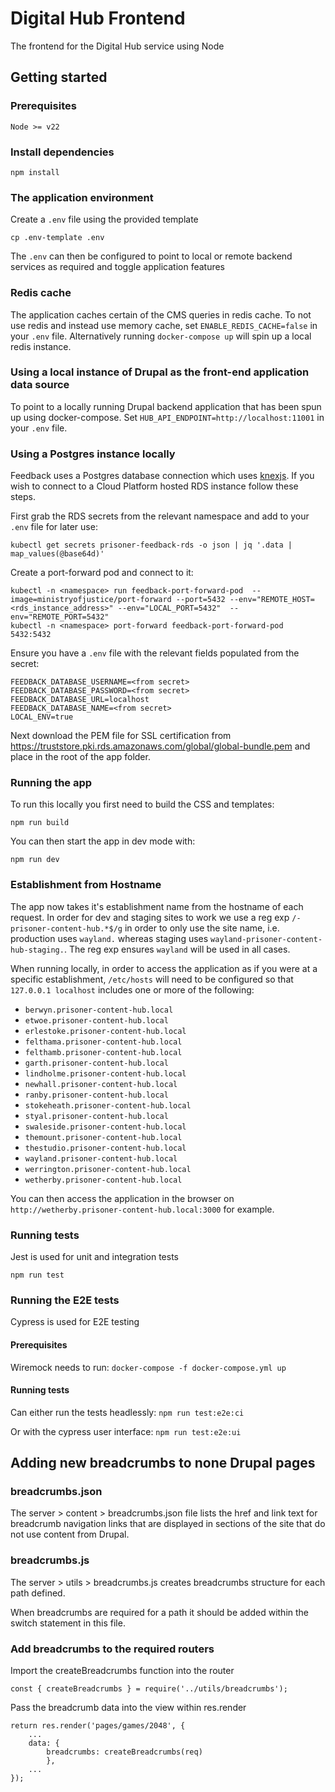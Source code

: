 # Digital Hub Frontend

The frontend for the Digital Hub service using Node

## Getting started

### Prerequisites

    Node >= v22

### Install dependencies

    npm install

### The application environment

Create a `.env` file using the provided template

    cp .env-template .env

The `.env` can then be configured to point to local or remote backend services as required and toggle application features

### Redis cache

The application caches certain of the CMS queries in redis cache. To not use redis and instead use memory cache, set `ENABLE_REDIS_CACHE=false` in your `.env` file. Alternatively running `docker-compose up` will spin up a local redis instance.

### Using a local instance of Drupal as the front-end application data source

To point to a locally running Drupal backend application that has been spun up using docker-compose.
Set `HUB_API_ENDPOINT=http://localhost:11001` in your `.env` file.

### Using a Postgres instance locally

Feedback uses a Postgres database connection which uses [knexjs](https://knexjs.org/). If you wish to connect to a Cloud Platform hosted RDS instance follow these steps.

First grab the RDS secrets from the relevant namespace and add to your `.env` file for later use:

`kubectl get secrets prisoner-feedback-rds -o json | jq '.data | map_values(@base64d)'`

Create a port-forward pod and connect to it:

```
kubectl -n <namespace> run feedback-port-forward-pod  --image=ministryofjustice/port-forward --port=5432 --env="REMOTE_HOST=<rds_instance_address>" --env="LOCAL_PORT=5432"  --env="REMOTE_PORT=5432"
kubectl -n <namespace> port-forward feedback-port-forward-pod 5432:5432
```

Ensure you have a `.env` file with the relevant fields populated from the secret:

```
FEEDBACK_DATABASE_USERNAME=<from secret>
FEEDBACK_DATABASE_PASSWORD=<from secret>
FEEDBACK_DATABASE_URL=localhost
FEEDBACK_DATABASE_NAME=<from secret>
LOCAL_ENV=true
```

Next download the PEM file for SSL certification from https://truststore.pki.rds.amazonaws.com/global/global-bundle.pem and place in the root of the app folder.

### Running the app

To run this locally you first need to build the CSS and templates:

    npm run build

You can then start the app in dev mode with:

    npm run dev

### Establishment from Hostname

The app now takes it's establishment name from the hostname of each request. In order for dev and staging sites to work we use a reg exp `/-prisoner-content-hub.*$/g` in order to only use the site name, i.e. production uses `wayland.` whereas staging uses `wayland-prisoner-content-hub-staging.`. The reg exp ensures `wayland` will be used in all cases.

When running locally, in order to access the application as if you were at a specific establishment, `/etc/hosts` will need to be configured so that `127.0.0.1 localhost` includes one or more of the following:

- `berwyn.prisoner-content-hub.local`
- `etwoe.prisoner-content-hub.local`
- `erlestoke.prisoner-content-hub.local`
- `felthama.prisoner-content-hub.local`
- `felthamb.prisoner-content-hub.local`
- `garth.prisoner-content-hub.local`
- `lindholme.prisoner-content-hub.local`
- `newhall.prisoner-content-hub.local`
- `ranby.prisoner-content-hub.local`
- `stokeheath.prisoner-content-hub.local`
- `styal.prisoner-content-hub.local`
- `swaleside.prisoner-content-hub.local`
- `themount.prisoner-content-hub.local`
- `thestudio.prisoner-content-hub.local`
- `wayland.prisoner-content-hub.local`
- `werrington.prisoner-content-hub.local`
- `wetherby.prisoner-content-hub.local`

You can then access the application in the browser on `http://wetherby.prisoner-content-hub.local:3000` for example.

### Running tests

Jest is used for unit and integration tests

`npm run test`

### Running the E2E tests

Cypress is used for E2E testing

#### Prerequisites

Wiremock needs to run:
`docker-compose -f docker-compose.yml up`

#### Running tests

Can either run the tests headlessly:
`npm run test:e2e:ci`

Or with the cypress user interface:
`npm run test:e2e:ui`

## Adding new breadcrumbs to none Drupal pages

### breadcrumbs.json

The server > content > breadcrumbs.json file lists the href and link text for breadcrumb navigation links that are displayed in sections of the site that do not use content from Drupal.

### breadcrumbs.js

The server > utils > breadcrumbs.js creates breadcrumbs structure for each path defined.

When breadcrumbs are required for a path it should be added within the switch statement in this file.

### Add breadcrumbs to the required routers

Import the createBreadcrumbs function into the router

```
const { createBreadcrumbs } = require('../utils/breadcrumbs');
```

Pass the breadcrumb data into the view within res.render

```
return res.render('pages/games/2048', {
    ...
    data: {
        breadcrumbs: createBreadcrumbs(req)
        },
    ...
});
```

